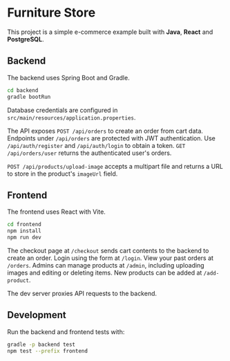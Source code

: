 # Furniture Store

This project is a simple e-commerce example built with **Java**, **React** and **PostgreSQL**.

## Backend

The backend uses Spring Boot and Gradle.

```bash
cd backend
gradle bootRun
```

Database credentials are configured in `src/main/resources/application.properties`.

The API exposes `POST /api/orders` to create an order from cart data. Endpoints
under `/api/orders` are protected with JWT authentication. Use `/api/auth/register`
and `/api/auth/login` to obtain a token.
`GET /api/orders/user` returns the authenticated user's orders.

`POST /api/products/upload-image` accepts a multipart file and returns a URL to store in the product's `imageUrl` field.

## Frontend

The frontend uses React with Vite.

```bash
cd frontend
npm install
npm run dev
```

The checkout page at `/checkout` sends cart contents to the backend to create an order.
Login using the form at `/login`. View your past orders at `/orders`.
Admins can manage products at `/admin`, including uploading images and editing or deleting items. New products can be added at `/add-product`.

The dev server proxies API requests to the backend.

## Development

Run the backend and frontend tests with:

```bash
gradle -p backend test
npm test --prefix frontend
```

